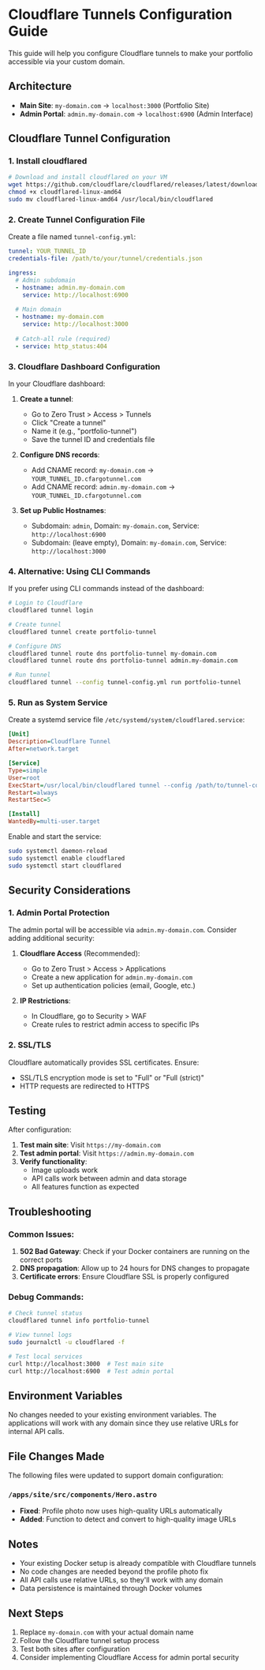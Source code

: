 # Cloudflare Tunnels Configuration Guide

This guide will help you configure Cloudflare tunnels to make your portfolio accessible via your custom domain.

## Architecture

- **Main Site**: `my-domain.com` → `localhost:3000` (Portfolio Site)
- **Admin Portal**: `admin.my-domain.com` → `localhost:6900` (Admin Interface)

## Cloudflare Tunnel Configuration

### 1. Install cloudflared

```bash
# Download and install cloudflared on your VM
wget https://github.com/cloudflare/cloudflared/releases/latest/download/cloudflared-linux-amd64
chmod +x cloudflared-linux-amd64
sudo mv cloudflared-linux-amd64 /usr/local/bin/cloudflared
```

### 2. Create Tunnel Configuration File

Create a file named `tunnel-config.yml`:

```yaml
tunnel: YOUR_TUNNEL_ID
credentials-file: /path/to/your/tunnel/credentials.json

ingress:
  # Admin subdomain
  - hostname: admin.my-domain.com
    service: http://localhost:6900
    
  # Main domain
  - hostname: my-domain.com
    service: http://localhost:3000
    
  # Catch-all rule (required)
  - service: http_status:404
```

### 3. Cloudflare Dashboard Configuration

In your Cloudflare dashboard:

1. **Create a tunnel**:
   - Go to Zero Trust > Access > Tunnels
   - Click "Create a tunnel"
   - Name it (e.g., "portfolio-tunnel")
   - Save the tunnel ID and credentials file

2. **Configure DNS records**:
   - Add CNAME record: `my-domain.com` → `YOUR_TUNNEL_ID.cfargotunnel.com`
   - Add CNAME record: `admin.my-domain.com` → `YOUR_TUNNEL_ID.cfargotunnel.com`

3. **Set up Public Hostnames**:
   - Subdomain: `admin`, Domain: `my-domain.com`, Service: `http://localhost:6900`
   - Subdomain: (leave empty), Domain: `my-domain.com`, Service: `http://localhost:3000`

### 4. Alternative: Using CLI Commands

If you prefer using CLI commands instead of the dashboard:

```bash
# Login to Cloudflare
cloudflared tunnel login

# Create tunnel
cloudflared tunnel create portfolio-tunnel

# Configure DNS
cloudflared tunnel route dns portfolio-tunnel my-domain.com
cloudflared tunnel route dns portfolio-tunnel admin.my-domain.com

# Run tunnel
cloudflared tunnel --config tunnel-config.yml run portfolio-tunnel
```

### 5. Run as System Service

Create a systemd service file `/etc/systemd/system/cloudflared.service`:

```ini
[Unit]
Description=Cloudflare Tunnel
After=network.target

[Service]
Type=simple
User=root
ExecStart=/usr/local/bin/cloudflared tunnel --config /path/to/tunnel-config.yml run portfolio-tunnel
Restart=always
RestartSec=5

[Install]
WantedBy=multi-user.target
```

Enable and start the service:

```bash
sudo systemctl daemon-reload
sudo systemctl enable cloudflared
sudo systemctl start cloudflared
```

## Security Considerations

### 1. Admin Portal Protection

The admin portal will be accessible via `admin.my-domain.com`. Consider adding additional security:

1. **Cloudflare Access** (Recommended):
   - Go to Zero Trust > Access > Applications
   - Create a new application for `admin.my-domain.com`
   - Set up authentication policies (email, Google, etc.)

2. **IP Restrictions**:
   - In Cloudflare, go to Security > WAF
   - Create rules to restrict admin access to specific IPs

### 2. SSL/TLS

Cloudflare automatically provides SSL certificates. Ensure:
- SSL/TLS encryption mode is set to "Full" or "Full (strict)"
- HTTP requests are redirected to HTTPS

## Testing

After configuration:

1. **Test main site**: Visit `https://my-domain.com`
2. **Test admin portal**: Visit `https://admin.my-domain.com`
3. **Verify functionality**: 
   - Image uploads work
   - API calls work between admin and data storage
   - All features function as expected

## Troubleshooting

### Common Issues:

1. **502 Bad Gateway**: Check if your Docker containers are running on the correct ports
2. **DNS propagation**: Allow up to 24 hours for DNS changes to propagate
3. **Certificate errors**: Ensure Cloudflare SSL is properly configured

### Debug Commands:

```bash
# Check tunnel status
cloudflared tunnel info portfolio-tunnel

# View tunnel logs
sudo journalctl -u cloudflared -f

# Test local services
curl http://localhost:3000  # Test main site
curl http://localhost:6900  # Test admin portal
```

## Environment Variables

No changes needed to your existing environment variables. The applications will work with any domain since they use relative URLs for internal API calls.

## File Changes Made

The following files were updated to support domain configuration:

### `/apps/site/src/components/Hero.astro`
- **Fixed**: Profile photo now uses high-quality URLs automatically
- **Added**: Function to detect and convert to high-quality image URLs

## Notes

- Your existing Docker setup is already compatible with Cloudflare tunnels
- No code changes are needed beyond the profile photo fix
- All API calls use relative URLs, so they'll work with any domain
- Data persistence is maintained through Docker volumes

## Next Steps

1. Replace `my-domain.com` with your actual domain name
2. Follow the Cloudflare tunnel setup process
3. Test both sites after configuration
4. Consider implementing Cloudflare Access for admin portal security